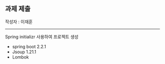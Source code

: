 ## 과제 제출
 
작성자 : 이재훈 

--- 

Spring initializr 사용하여 프로젝트 생성 

- spring boot 2.2.1   
- Jsoup 1.21.1  
- Lombok    
